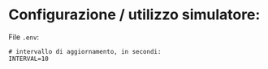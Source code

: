 # Configurazione / utilizzo simulatore:

File `.env`:
```
# intervallo di aggiornamento, in secondi:
INTERVAL=10
```